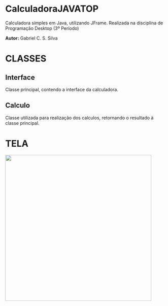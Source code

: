 # CalculadoraJAVATOP

Calculadora simples em Java, utilizando JFrame. Realizada na disciplina de Programação Desktop (3º Período)

**Autor:** Gabriel C. S. Silva

# CLASSES
## Interface
Classe principal, contendo a interface da calculadora.

## Calculo
Classe utilizada para realização dos calculos, retornando o resultado à classe principal.

# TELA

<img src="https://raw.githubusercontent.com/Gabriel-CSS/CalculadoraJAVATOP/master/Calculadora/src/calcula/TelaCalculadora.png" width="460" />
